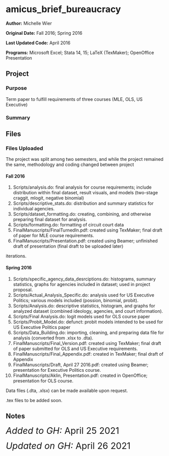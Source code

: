 # amicus_brief_bureaucracy

**Author:** Michelle Wier

**Original Date:** Fall 2016; Spring 2016

**Last Updated Code:** April 2016

**Programs:** Microsoft Excel; Stata 14, 15; LaTeX (TexMaker); OpenOffice Presentation

## Project
### Purpose 
Term paper to fulfill requirements of three courses (MLE, OLS, US Executive)
### Summary


## Files
### Files Uploaded
The project was split among two semesters, and while the project remained the same, methodology and coding changed between project

#### Fall 2016
1. Scripts/analysis.do: final analysis for course requirements; include distribution within final dataset, result visuals, and models (two-stage craggit, mlogit, negative binomial) 
2. Scripts/descriptive_stats.do: distribution and summary statistics for individual agencies.  
3. Scripts/dataset_formatting.do: creating, combining, and otherwise preparing final dataset for analysis.
4. Scripts/formatting.do: formatting of circuit court data 
5. FinalManuscripts/FinalTurnedIn.pdf: created using TexMaker; final draft of paper for MLE course requirements. 
6. FinalManuscripts/Presentation.pdf: created using Beamer; unfinished draft of presentation (final draft to be uploaded later)

iterations. 
#### Spring 2016
1. Scripts/specific_agency_data_desrciptions.do: histograms, summary statistics, graphs for agencies included in dataset; used in project proposal.
2. Scripts/Actual_Analysis_Specific.do: analysis used for US Executive Politics; various models included (possion, binomial, probit).
3. Scripts/Analysis.do: descriptive statistics, histogram, and graphs for analyzed dataset (combined ideology, agencies, and court information).
4. Scripts/Final Analysis.do: logit models used for OLS course paper 
5. Scripts/Probit_Model.do: defunct: probit models intended to be used for US Executive Politics paper 
6. Scripts/Data_Building.do: importing, cleaning, and preparing data file for analysis (converted from .xlsx to .dta).
7. FinalManuscripts/Final_Version.pdf: created using TexMaker; final draft of paper submitted for OLS and US Executive requirements.  
8. FinalManuscripts/Final_Appendix.pdf: created in TexMaker; final draft of Appendix 
9. FinalManuscripts/Draft, April 27 2016.pdf: created using Beamer; presentation for Executive Politics course.
10. FinalManuscripts/Aklin, Presentation.pdf: created in OpenOffice; presentation for OLS course.


Data files (.dta, .xlsx) can be made available upon request.

.tex files to be added soon. 

## Notes 

<span style="font-size:2em">*Added to GH:* April 25 2021</span>

<span style="font-size:2em">*Updated on GH:* April 26 2021</span>
